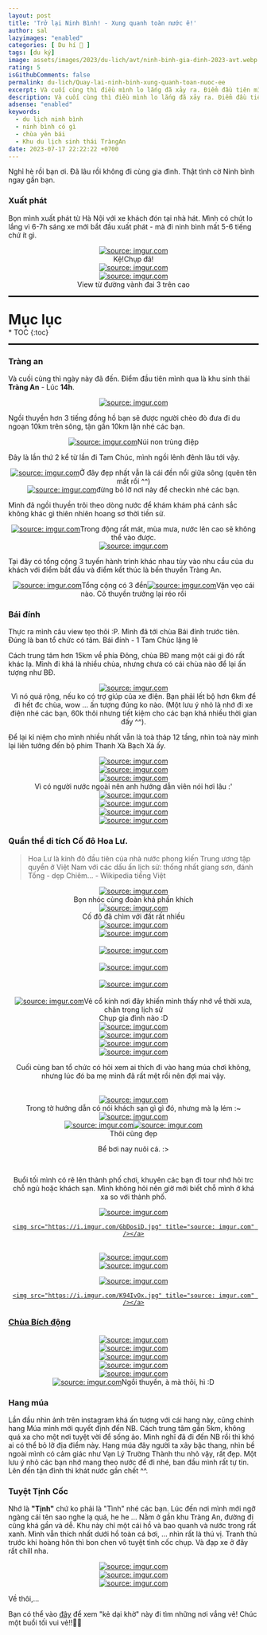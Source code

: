 ```yaml
---
layout: post
title: 'Trở lại Ninh Bình! - Xung quanh toàn nước ê!'
author: sal
lazyimages: "enabled"
categories: [ Du hí 🛫 ]
tags: [du ký]
image: assets/images/2023/du-lich/avt/ninh-binh-gia-dinh-2023-avt.webp
rating: 5
isGithubComments: false
permalink: du-lich/Quay-lai-ninh-binh-xung-quanh-toan-nuoc-ee
excerpt: Và cuối cùng thì điều mình lo lắng đã xảy ra. Điểm đầu tiên mình qua là khu sinh thái Tràng An - Lúc 14h.
description: Và cuối cùng thì điều mình lo lắng đã xảy ra. Điểm đầu tiên mình qua là khu sinh thái Tràng An - Lúc 14h.
adsense: "enabled"
keywords:
  - du lịch ninh bình
  - ninh bình có gì
  - chùa yên bái
  - Khu du lịch sinh thái TràngAn
date: 2023-07-17 22:22:22 +0700
---
```


Nghỉ hè rồi bạn ơi. Đã lâu rồi không đi cùng gia đình. Thật tình cờ Ninh bình ngay gần bạn.

### Xuất phát

Bọn mình xuất phát từ Hà Nội với xe khách đón tại nhà hát. Mình có chút lo lắng vì 6-7h sáng xe mới bắt đầu xuất phát - mà đi ninh bình mất 5-6 tiếng chứ ít gì.

<div class="content" style="text-align:center; "><a href="https://imgur.com/MH0EzXM"><img src="https://i.imgur.com/MH0EzXM.jpg" title="source: imgur.com" /></a><br><span class="image-caption">Kệ!Chụp đã!</span><br><a href="https://imgur.com/fLZA24Y"><img src="https://i.imgur.com/fLZA24Y.jpg" title="source: imgur.com" /></a><br><a href="https://imgur.com/uDMlPt0"><img src="https://i.imgur.com/uDMlPt0.jpg" title="source: imgur.com" /></a><br><span class="image-caption">View từ đường vành đai 3 trên cao</span></div>

<hr style="border: 1px solid #000000;">
<p style="margin-bottom: 0px; font-weight: 700;font-size: 1.75rem;">Mục lục</p>
* TOC
{:toc}

<hr style="border: 1px solid #000000;">


### Tràng an

Và cuối cùng thì ngày này đã đến. Điểm đầu tiên mình qua là khu sinh thái **Tràng An** - Lúc **14h**.

<div class="content" style="text-align:center; "><a href="https://imgur.com/djVCTsQ"><img src="https://i.imgur.com/djVCTsQ.jpg" title="source: imgur.com" /></a></div>

Ngồi thuyền hơn 3 tiếng đồng hồ bạn sẽ được người chèo đò đưa đi du ngoạn 10km trên sông, tận gần 10km lận nhé các bạn.

<div class="content" style="text-align:center; "><a href="https://imgur.com/OOxHXDp"><img src="https://i.imgur.com/OOxHXDp.jpg" title="source: imgur.com" /></a><span class="image-caption">Núi non trùng điệp</span></div>

Đây là lần thứ 2 kể từ lần đi Tam Chúc, mình ngồi lênh đênh lâu tới vậy.

<div class="content" style="text-align:center; "><a href="https://imgur.com/Gp3zjfd"><img src="https://i.imgur.com/Gp3zjfd.jpg" title="source: imgur.com" /></a><span class="image-caption">Ở đây đẹp nhất vẫn là cái đền nổi giữa sông (quên tên mất rồi ^^)</span></div><div class="content" style="text-align:center; "><a href="https://imgur.com/F8GJhGA"><img src="https://i.imgur.com/F8GJhGA.jpg" title="source: imgur.com" /></a><span class="image-caption">đừng bỏ lỡ nơi này để checkin nhé các bạn.</span></div>

Mình đã ngồi thuyền trôi theo dòng nước để khám khám phá cảnh sắc không khác gì thiên nhiên hoang sơ thời tiền sử.

<div class="content" style="text-align:center; "><a href="https://imgur.com/wZtNeRj"><img src="https://i.imgur.com/wZtNeRj.jpg" title="source: imgur.com" /></a><span class="image-caption">Trong động rất mát, mùa mưa, nước lên cao sẽ không thể vào được.</span><br><a href="https://imgur.com/bSR4FUI"><img src="https://i.imgur.com/bSR4FUI.jpg" title="source: imgur.com" /></a></div>

Tại đây có tổng cộng 3 tuyến hành trình khác nhau tùy vào nhu cầu của du khách với điểm bắt đầu và điểm kết thúc là bến thuyền Tràng An.

<div class="content" style="text-align:center; ">
<a href="https://imgur.com/DruIveP"><img src="https://i.imgur.com/DruIveP.jpg" title="source: imgur.com" /></a><span class="image-caption">Tổng cộng có 3 đền</span><a href="https://imgur.com/EjNjNyB"><img src="https://i.imgur.com/EjNjNyB.png" title="source: imgur.com" /></a><span class="image-caption">Vặn vẹo cái nào. Cô thuyền trưởng lại réo rồi</span></div>

### Bái đính

Thực ra mình câu view tẹo thôi :P. Mình đã tới chùa Bái đính trước tiên. Đúng là ban tổ chức có tâm. Bái đính - 1 Tam Chúc lặng lẽ


Cách trung tâm hơn 15km về phía Đông, chùa BĐ mang một cái gì đó rất khác lạ. Mình đi khá là nhiều chùa, nhưng chưa có cái chùa nào để lại ấn tượng như BĐ.

<div class="content" style="text-align:center; "><a href="https://imgur.com/rAQn7Rq"><img src="https://i.imgur.com/rAQn7Rq.jpg" title="source: imgur.com" /></a><br><span class="image-caption">Vì nó quá rộng, nếu ko có trợ giúp của xe điện. Bạn phải lết bộ hơn 6km để đi hết đc chùa, wow ... ấn tượng đúng ko nào. (Một lưu ý nhỏ là nhớ đi xe điện nhé các bạn, 60k thôi nhưng tiết kiệm cho các bạn khá nhiều thời gian đấy ^^).</span></div>

Để lại kỉ niệm cho mình nhiều nhất vẫn là toà tháp 12 tầng, nhìn toà này mình lại liên tưởng đến bộ phim Thanh Xà Bạch Xà ấy.

<div class="content" style="text-align:center; ">
  <a href="https://imgur.com/5Ju0uwx"><img src="https://i.imgur.com/5Ju0uwx.jpg" title="source: imgur.com" /></a><br><a
    href="https://imgur.com/PjXUnZo"><img src="https://i.imgur.com/PjXUnZo.jpg" title="source: imgur.com" /></a><br><a
    href="https://imgur.com/963jK4u"><img src="https://i.imgur.com/963jK4u.jpg"
      title="source: imgur.com" /></a><br><span class="image-caption">Vì có người nước ngoài nên anh hướng dẫn
    viên nói hơi lâu :'</span><br><a href="https://imgur.com/ioo8ixD"><img src="https://i.imgur.com/ioo8ixD.jpg"
      title="source: imgur.com" /></a><br><a href="https://imgur.com/0qvd0z9"><img src="https://i.imgur.com/0qvd0z9.jpg"
      title="source: imgur.com" /></a><br><a href="https://imgur.com/1hWaal9"><img src="https://i.imgur.com/1hWaal9.jpg"
      title="source: imgur.com" /></a><br><a href="https://imgur.com/JpsawWn"><img src="https://i.imgur.com/JpsawWn.jpg"
      title="source: imgur.com" /></a>
</div>
<h3>Quần thể di tích Cố đô Hoa Lư.</h3>
<blockquote>Hoa Lư là kinh đô đầu tiên của nhà nước phong kiến Trung ương tập quyền ở Việt Nam với các dấu ấn lịch sử:
  thống nhất giang sơn, đánh Tống - dẹp Chiêm... - Wikipedia tiếng Việt
</blockquote>
<div class="content" style="text-align:center; "><a href="https://imgur.com/GliVusm"><img
      src="https://i.imgur.com/GliVusm.jpg" title="source: imgur.com" /></a><br><span class="image-caption">Bọn nhóc
    cùng đoàn khá phấn khích</span><br><a href="https://imgur.com/vtMnMri"><img
      src="https://i.imgur.com/vtMnMri.jpg" title="source: imgur.com" /></a><br><span class="image-caption">Cố đô đã
    chìm với đất rất nhiều</span><br><a href="https://imgur.com/LMqQWov"><img src="https://i.imgur.com/LMqQWov.jpg"
      title="source: imgur.com" /></a><br>
  <a href="https://imgur.com/stWQx3s"><img src="https://i.imgur.com/stWQx3s.jpg"
      title="source: imgur.com" /></a><br><br><a href="https://imgur.com/ZQ5u8nn"><img
      src="https://i.imgur.com/ZQ5u8nn.jpg" title="source: imgur.com" /></a><br><br><a
    href="https://imgur.com/oOWRsDZ"><img src="https://i.imgur.com/oOWRsDZ.jpg"
      title="source: imgur.com" /></a><br><br><a href="https://imgur.com/4o1ngDW"><img
      src="https://i.imgur.com/4o1ngDW.jpg" title="source: imgur.com" /></a><br><br><a
    href="https://imgur.com/sKBJi5E"><img src="https://i.imgur.com/sKBJi5E.jpg" title="source: imgur.com" /></a><span
    class="image-caption">Vẻ cổ kính nơi đây khiến mình thấy nhớ về
    thời xưa, chân trọng lịch sử</span><br>Chụp gia đình nào :D<br><a href="https://imgur.com/tk2ND9I"><img
      src="https://i.imgur.com/tk2ND9I.jpg" title="source: imgur.com" /></a><br><a href="https://imgur.com/vUr5Q9U"><img
      src="https://i.imgur.com/vUr5Q9U.jpg" title="source: imgur.com" /></a><br><a href="https://imgur.com/pJAY231"><img
      src="https://i.imgur.com/pJAY231.jpg" title="source: imgur.com" /></a><br><a href="https://imgur.com/LDSX9lZ"><img
      src="https://i.imgur.com/LDSX9lZ.png" title="source: imgur.com" /></a><br>
  <p>Cuối cùng ban tổ chức có hỏi xem ai thích đi vào hang múa chơi không, nhưng lúc đó ba mẹ mình đã
    rất mệt rồi nên đợi mai vậy.</p><br><a href="https://imgur.com/YG1j6jb"><img
      src="https://i.imgur.com/YG1j6jb.jpg" title="source: imgur.com" /></a><br><span class="image-caption">Trong
    tờ hướng dẫn có nói khách sạn gì gì đó, nhưng mà lạ lém :~</span><a
    href="https://imgur.com/czcjS4h"><img src="https://i.imgur.com/czcjS4h.jpg" title="source: imgur.com" /></a><br><a
    href="https://imgur.com/xG4HUUg"><img src="https://i.imgur.com/xG4HUUg.jpg" title="source: imgur.com" /></a><a
    href="https://imgur.com/xG4HUUg"><img src="https://i.imgur.com/xG4HUUg.jpg"
      title="source: imgur.com" /></a><br><span class="image-caption">Thôi
    cũng đẹp</span><br>
  <p>Bể bơi nay nuôi cá. :></p><br>
  <p>Buổi tối mình có rẽ lên thành phố chơi, khuyên các bạn đi tour nhớ hỏi trc chỗ ngủ hoặc khách
    sạn. Mình không hỏi nên giờ mới biết chỗ mình ở khá xa so với thành phố.</p>
  <a href="https://imgur.com/UBlUOnL"><img src="https://i.imgur.com/UBlUOnL.jpg" title="source: imgur.com" /></a>
  <br>
  <a href="https://imgur.com/GbDosiD">

    <img src="https://i.imgur.com/GbDosiD.jpg" title="source: imgur.com" /></a>

  <br>
  <a href="https://imgur.com/GbDosiD"><img src="https://i.imgur.com/GbDosiD.jpg" title="source: imgur.com" /></a><br><a
    href="https://imgur.com/COVmJuZ">
    <img src="https://i.imgur.com/COVmJuZ.jpg" title="source: imgur.com" /></a>
  <br>

  <a href="https://imgur.com/IzEaq9G"><img src="https://i.imgur.com/IzEaq9G.jpg" title="source: imgur.com" /></a><br><a
    href="https://imgur.com/K94IvOx">

    <img src="https://i.imgur.com/K94IvOx.jpg" title="source: imgur.com" /></a>
</div>

### Chùa Bích động

<div class="content" style="text-align:center; ">
  <a href="https://imgur.com/PVrPtBp"><img src="https://i.imgur.com/PVrPtBp.jpg" title="source: imgur.com" /></a><br><a
    href="https://imgur.com/SAbfdaG"><img src="https://i.imgur.com/SAbfdaG.jpg" title="source: imgur.com" /></a><br><a
    href="https://imgur.com/OUlhfar"><img src="https://i.imgur.com/OUlhfar.jpg" title="source: imgur.com" /></a><br><a
    href="https://imgur.com/qGC98vx"><img src="https://i.imgur.com/qGC98vx.jpg" title="source: imgur.com" /></a><br><a
    href="https://imgur.com/8bKdOgv"><img src="https://i.imgur.com/8bKdOgv.jpg" title="source: imgur.com" /></a><br><a
    href="https://imgur.com/PVrPtBp"><img src="https://i.imgur.com/PVrPtBp.jpg" title="source: imgur.com" /></a><span
    class="image-caption">Ngồi thuyền, à mà thôi, hì :D</span><br>
  <p></p>
</div>

### Hang múa

Lần đầu nhìn ảnh trên instagram khá ấn tượng với cái hang này, cũng chính hang Múa mình mới quyết định đến NB. Cách trung tâm gần 5km, không quá xa cho một nơi tuyệt vời để sống ảo. Mình nghĩ đã đi đến NB rồi thì khó ai có thể bỏ lỡ địa điểm này. Hang múa đây người ta xây bậc thang, nhìn bề ngoài mình có cảm giác như Vạn Lý Trường Thành thu nhỏ vậy, rất đẹp. Một lưu ý nhỏ các bạn nhớ mang theo nước để đi nhé, ban đầu mình rất tự tin. Lên đến tận đỉnh thì khát nước gần chết ^^.

### Tuyệt Tịnh Cốc

Nhớ là **"Tịnh"** chứ ko phải là "Tình" nhé các bạn. Lúc đến nơi mình mới ngỡ ngàng cái tên sao nghe lạ quá, he he ... Nằm ở gần khu Tràng An, đường đi cũng khá gần và dễ. Khu này chỉ một cái hồ và bao quanh và nước trong rất xanh. Mình vẫn thích nhất dưới hồ toàn cá bơi, ... nhìn rất là thú vị.
Tranh thủ trước khi hoàng hôn thì bon chen vô tuyệt tình cốc chụp. Và đạp xe ở đây rất chill nha.

<div class="content" style="text-align:center; ">
<a href="https://imgur.com/swoh4H9"><img src="https://i.imgur.com/swoh4H9.jpg" title="source: imgur.com" /></a><br><a href="https://imgur.com/m6xEF63"><img src="https://i.imgur.com/m6xEF63.jpg" title="source: imgur.com" /></a><br><a href="https://imgur.com/gYeyMsJ"><img src="https://i.imgur.com/gYeyMsJ.jpg" title="source: imgur.com" /></a><br>
</div>

Về thôi,...


Bạn có thể vào <a href="https://www.facebook.com/media/set/?vanity=nntatlu&set=a.2574616576014311" target="_blank" class="item-link item-content link external" id="facebook" onclick='getHrefOnclickAndRedirectWithLink(event)'>đây</a> để xem "kẻ dại khờ" này đi tìm những nơi vắng vẻ! Chúc một buổi tối vui vẻ!!👨‍🚀

<script>
var root_url=window.location.origin;function getHrefOnclickAndRedirectWithLink(t){t.preventDefault();t=t.currentTarget.getAttribute("href");window.location=[root_url,"/redirect?url=",encodeURIComponent(t)].join("")}
</script>

<style>
.box{display:flex;align-items:center;justify-content:center;background:#aaa;margin:20px 0;width:100%;min-height:200px;border:2px #ccc solid;color:#fff}.row{display:flex;flex-wrap:wrap;padding:0 4px}.column{flex:25%;max-width:25%;padding:0 4px}.column img{margin-top:8px;vertical-align:middle;width:100%}@media screen and (max-width: 800px){.column{flex:50%;max-width:50%}}@media screen and (max-width: 600px){.column{flex:100%;max-width:100%}}video{max-width:100%;height:auto}
</style>
<script>
let myVideo=document.getElementById("video1");if(myVideo){function i(){myVideo.paused?myVideo.play():myVideo.pause()}function e(){myVideo.width=560}function d(){myVideo.width=228}function o(){myVideo.width=320}myVideo.play()}
</script>
<style>
iframe{margin:auto;display:block}.video-container{position:relative;padding-bottom:56.25%}.video-container iframe{position:absolute;top:0;left:0;width:100%;height:100%}.video{aspect-ratio:16/9;width:100%}
</style>
